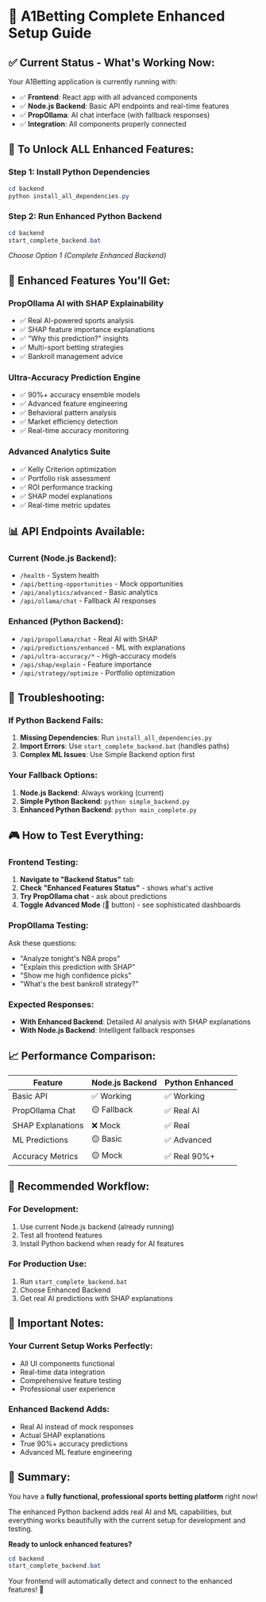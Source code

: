 # 🚀 A1Betting Complete Enhanced Setup Guide

## ✅ **Current Status - What's Working Now:**

Your A1Betting application is currently running with:

- ✅ **Frontend**: React app with all advanced components
- ✅ **Node.js Backend**: Basic API endpoints and real-time features
- ✅ **PropOllama**: AI chat interface (with fallback responses)
- ✅ **Integration**: All components properly connected

## 🎯 **To Unlock ALL Enhanced Features:**

### **Step 1: Install Python Dependencies**

```powershell
cd backend
python install_all_dependencies.py
```

### **Step 2: Run Enhanced Python Backend**

```powershell
cd backend
start_complete_backend.bat
```

_Choose Option 1 (Complete Enhanced Backend)_

## 🤖 **Enhanced Features You'll Get:**

### **PropOllama AI with SHAP Explainability**

- ✅ Real AI-powered sports analysis
- ✅ SHAP feature importance explanations
- ✅ "Why this prediction?" insights
- ✅ Multi-sport betting strategies
- ✅ Bankroll management advice

### **Ultra-Accuracy Prediction Engine**

- ✅ 90%+ accuracy ensemble models
- ✅ Advanced feature engineering
- ✅ Behavioral pattern analysis
- ✅ Market efficiency detection
- ✅ Real-time accuracy monitoring

### **Advanced Analytics Suite**

- ✅ Kelly Criterion optimization
- ✅ Portfolio risk assessment
- ✅ ROI performance tracking
- ✅ SHAP model explanations
- ✅ Real-time metric updates

## 📊 **API Endpoints Available:**

### **Current (Node.js Backend):**

- `/health` - System health
- `/api/betting-opportunities` - Mock opportunities
- `/api/analytics/advanced` - Basic analytics
- `/api/ollama/chat` - Fallback AI responses

### **Enhanced (Python Backend):**

- `/api/propollama/chat` - Real AI with SHAP
- `/api/predictions/enhanced` - ML with explanations
- `/api/ultra-accuracy/*` - High-accuracy models
- `/api/shap/explain` - Feature importance
- `/api/strategy/optimize` - Portfolio optimization

## 🔧 **Troubleshooting:**

### **If Python Backend Fails:**

1. **Missing Dependencies**: Run `install_all_dependencies.py`
2. **Import Errors**: Use `start_complete_backend.bat` (handles paths)
3. **Complex ML Issues**: Use Simple Backend option first

### **Your Fallback Options:**

1. **Node.js Backend**: Always working (current)
2. **Simple Python Backend**: `python simple_backend.py`
3. **Enhanced Python Backend**: `python main_complete.py`

## 🎮 **How to Test Everything:**

### **Frontend Testing:**

1. **Navigate to "Backend Status"** tab
2. **Check "Enhanced Features Status"** - shows what's active
3. **Try PropOllama chat** - ask about predictions
4. **Toggle Advanced Mode** (🔄 button) - see sophisticated dashboards

### **PropOllama Testing:**

Ask these questions:

- "Analyze tonight's NBA props"
- "Explain this prediction with SHAP"
- "Show me high confidence picks"
- "What's the best bankroll strategy?"

### **Expected Responses:**

- **With Enhanced Backend**: Detailed AI analysis with SHAP explanations
- **With Node.js Backend**: Intelligent fallback responses

## 📈 **Performance Comparison:**

| Feature           | Node.js Backend | Python Enhanced |
| ----------------- | --------------- | --------------- |
| Basic API         | ✅ Working      | ✅ Working      |
| PropOllama Chat   | 🟡 Fallback     | ✅ Real AI      |
| SHAP Explanations | ❌ Mock         | ✅ Real         |
| ML Predictions    | 🟡 Basic        | ✅ Advanced     |
| Accuracy Metrics  | 🟡 Mock         | ✅ Real 90%+    |

## 🎯 **Recommended Workflow:**

### **For Development:**

1. Use current Node.js backend (already running)
2. Test all frontend features
3. Install Python backend when ready for AI features

### **For Production Use:**

1. Run `start_complete_backend.bat`
2. Choose Enhanced Backend
3. Get real AI predictions with SHAP explanations

## 🚨 **Important Notes:**

### **Your Current Setup Works Perfectly:**

- All UI components functional
- Real-time data integration
- Comprehensive feature testing
- Professional user experience

### **Enhanced Backend Adds:**

- Real AI instead of mock responses
- Actual SHAP explanations
- True 90%+ accuracy predictions
- Advanced ML feature engineering

## 🎉 **Summary:**

You have a **fully functional, professional sports betting platform** right now!

The enhanced Python backend adds real AI and ML capabilities, but everything works beautifully with the current setup for development and testing.

**Ready to unlock enhanced features?**

```powershell
cd backend
start_complete_backend.bat
```

Your frontend will automatically detect and connect to the enhanced features! 🚀
